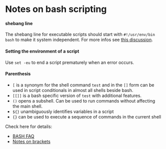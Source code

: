 # Notes on bash scripting

#### shebang line

The shebang line for executable scripts should start with `#!/usr/env/bin bash`
to make it system independent. For more infos see [this discussion](
https://stackoverflow.com/questions/10376206/what-is-the-preferred-bash-shebang).

#### Setting the environment of a script

Use `set -eu` to end a script prematurely when an error occurs.

#### Parenthesis

- `[` is a synonym for the shell command `test` and in the `[]` form can be used in 
  script conditionals in almost all shells beside bash.
- `[[]]` is a bash specific version of `test` with additional features.
- `()` opens a subshell. Can be used to run commands without affecting the main shell.
- `${}` unambiguously identifies variables in a script
- `{}` can be used to execute a sequence of commands in the current shell

Check here for details:
- [BASH FAQ](
  http://mywiki.wooledge.org/BashFAQ/031
  )
- [Notes on brackets](
  https://stackoverflow.com/questions/2188199/how-to-use-double-or-single-brackets-parentheses-curly-braces
  )
